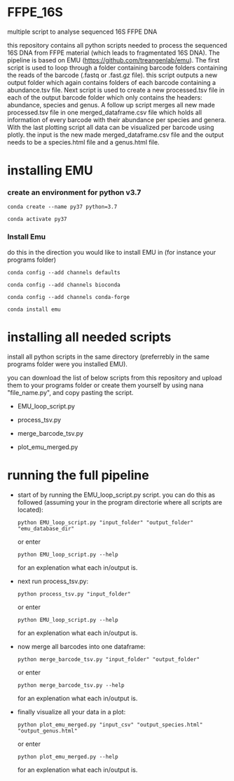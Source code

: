 # FFPE_16S
multiple script to analyse sequenced 16S FFPE DNA

this repository contains all python scripts needed to process the sequenced 16S DNA from FFPE material (which leads to fragmentated 16S DNA).
The pipeline is based on EMU (https://github.com/treangenlab/emu). 
The first script is used to loop through a folder containing barcode folders containing the reads of the barcode (.fastq or .fast.gz file). this script outputs a new output folder which again contains folders of each barcode containing a abundance.tsv file.
Next script is used to create a new processed.tsv file in each of the output barcode folder which only contains the headers: abundance, species and genus.
A follow up script merges all new made processed.tsv file in one merged_dataframe.csv file which holds all information of every barcode with their abundance per species and genera. 
With the last plotting script all data can be visualized per barcode using plotly. the input is the new made merged_dataframe.csv file and the output needs to be a species.html file and a genus.html file.

# installing EMU
### create an environment for python v3.7
`conda create --name py37 python=3.7` 

`conda activate py37`

### Install Emu
do this in the direction you would like to install EMU in (for instance your programs folder)

`conda config --add channels defaults`

`conda config --add channels bioconda`

`conda config --add channels conda-forge`

`conda install emu`

# installing all needed scripts
install all python scripts in the same directory (preferrebly in the same programs folder were you installed EMU).

you can download the list of below scripts from this repository and upload them to your programs folder or create them yourself by using nana "file_name.py", and copy pasting the script.

- EMU_loop_script.py

- process_tsv.py

- merge_barcode_tsv.py

- plot_emu_merged.py

# running the full pipeline
- start of by running the EMU_loop_script.py script. you can do this as followed (assuming your in the program directorie where all scripts are located):

  `python EMU_loop_script.py "input_folder" "output_folder" "emu_database_dir"`

  or enter 

  `python EMU_loop_script.py --help`

  for an explenation what each in/output is.

- next run process_tsv.py:

  `python process_tsv.py "input_folder"`

  or enter 

  `python EMU_loop_script.py --help`

  for an explenation what each in/output is.

- now merge all barcodes into one dataframe:

  `python merge_barcode_tsv.py "input_folder" "output_folder"`

  or enter 

  `python merge_barcode_tsv.py --help`

  for an explenation what each in/output is.

- finally visualize all your data in a plot:

  `python plot_emu_merged.py "input_csv" "output_species.html" "output_genus.html"`

  or enter 

  `python plot_emu_merged.py --help`

  for an explenation what each in/output is.
